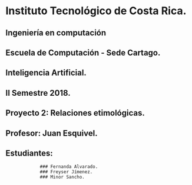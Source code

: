# Instituto Tecnológico de Costa Rica.
## Ingeniería en computación
## Escuela de Computación - Sede Cartago.
## Inteligencia Artificial.
## II Semestre 2018.
## Proyecto 2: Relaciones etimológicas.
## Profesor: Juan Esquivel.
## Estudiantes: 
                 ### Fernanda Alvarado.
                 ### Freyser Jímenez.
                 ### Minor Sancho.
            
